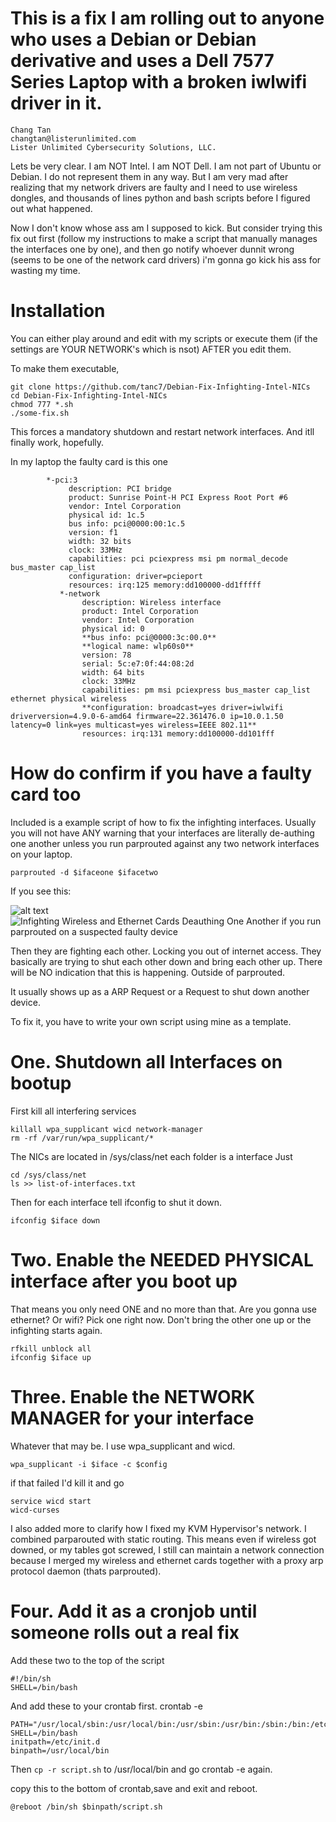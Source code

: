 # This is a fix I am rolling out to anyone who uses a Debian or Debian derivative and uses a Dell 7577 Series Laptop with a broken iwlwifi driver in it.
```
Chang Tan
changtan@listerunlimited.com
Lister Unlimited Cybersecurity Solutions, LLC.
```

Lets be very clear. I am NOT Intel. I am NOT Dell. I am not part of Ubuntu or Debian. I do not represent them in any way. But I am very mad after realizing that my network drivers are faulty and I need to use wireless dongles, and thousands of lines python and bash scripts before I figured out what happened.

Now I don't know whose ass am I supposed to kick. But consider trying this fix out first (follow my instructions to make a script that manually manages the interfaces one by one), and then go notify whoever dunnit wrong (seems to be one of the network card drivers) i'm gonna go kick his ass for wasting my time.

# Installation

You can either play around and edit with my scripts or execute them (if the settings are YOUR NETWORK's which is nsot) AFTER you edit them.

To make them executable,

```
git clone https://github.com/tanc7/Debian-Fix-Infighting-Intel-NICs
cd Debian-Fix-Infighting-Intel-NICs
chmod 777 *.sh
./some-fix.sh
```

This forces a mandatory shutdown and restart network interfaces. And itll finally work, hopefully.

In my laptop the faulty card is this one
```
        *-pci:3
             description: PCI bridge
             product: Sunrise Point-H PCI Express Root Port #6
             vendor: Intel Corporation
             physical id: 1c.5
             bus info: pci@0000:00:1c.5
             version: f1
             width: 32 bits
             clock: 33MHz
             capabilities: pci pciexpress msi pm normal_decode bus_master cap_list
             configuration: driver=pcieport
             resources: irq:125 memory:dd100000-dd1fffff
           *-network
                description: Wireless interface
                product: Intel Corporation
                vendor: Intel Corporation
                physical id: 0
                **bus info: pci@0000:3c:00.0**
                **logical name: wlp60s0**
                version: 78
                serial: 5c:e7:0f:44:08:2d
                width: 64 bits
                clock: 33MHz
                capabilities: pm msi pciexpress bus_master cap_list ethernet physical wireless
                **configuration: broadcast=yes driver=iwlwifi driverversion=4.9.0-6-amd64 firmware=22.361476.0 ip=10.0.1.50 latency=0 link=yes multicast=yes wireless=IEEE 802.11**
                resources: irq:131 memory:dd100000-dd101fff
```

# How do confirm if you have a faulty card too

Included is a example script of how to fix the infighting interfaces. Usually you will not have ANY warning that your interfaces are literally de-authing one another unless you run parprouted against any two network interfaces on your laptop.


```parprouted -d $ifaceone $ifacetwo```

If you see this:

![alt text](https://github.com/adam-p/markdown-here/raw/master/src/common/images/icon48.png "Logo Title Text 1")
![Infighting Wireless and Ethernet Cards Deauthing One Another if you run parprouted on a suspected faulty device](https://github.com/tanc7/Debian-Fix-Infighting-Intel-NICs/blob/master/infightingifaces.png)

Then they are fighting each other. Locking you out of internet access. They basically are trying to shut each other down and bring each other up. There will be NO indication that this is happening. Outside of parprouted. 

It usually shows up as a ARP Request or a Request to shut down another device. 

To fix it, you have to write your own script using mine as a template.

# One. Shutdown all Interfaces on bootup

First kill all interfering services
```
killall wpa_supplicant wicd network-manager
rm -rf /var/run/wpa_supplicant/*
```
The NICs are located in /sys/class/net each folder is a interface
Just 
```
cd /sys/class/net
ls >> list-of-interfaces.txt
```
Then for each interface tell ifconfig to shut it down.

```ifconfig $iface down```

# Two. Enable the NEEDED PHYSICAL interface after you boot up

That means you only need ONE and no more than that. Are you gonna use ethernet? Or wifi? Pick one right now. Don't bring the other one up or the infighting starts again.
```
rfkill unblock all
ifconfig $iface up
```

# Three. Enable the NETWORK MANAGER for your interface

Whatever that may be. I use wpa_supplicant and wicd. 

```wpa_supplicant -i $iface -c $config```

if that failed I'd kill it and go
```
service wicd start
wicd-curses
```
I also added more to clarify how I fixed my KVM Hypervisor's network. I combined parparouted with static routing. This means even if wireless got downed, or my tables got screwed, I still can maintain a network connection because I merged my wireless and ethernet cards together with a proxy arp protocol daemon (thats parprouted).

# Four. Add it as a cronjob until someone rolls out a real fix

Add these two to the top of the script
```
#!/bin/sh
SHELL=/bin/bash
```
And add these to your crontab first. crontab -e
```
PATH="/usr/local/sbin:/usr/local/bin:/usr/sbin:/usr/bin:/sbin:/bin:/etc/init.d"
SHELL=/bin/bash
initpath=/etc/init.d
binpath=/usr/local/bin
```
Then ```cp -r script.sh``` to /usr/local/bin and go crontab -e again.

copy this to the bottom of crontab,save and exit and reboot.

```@reboot /bin/sh $binpath/script.sh```

